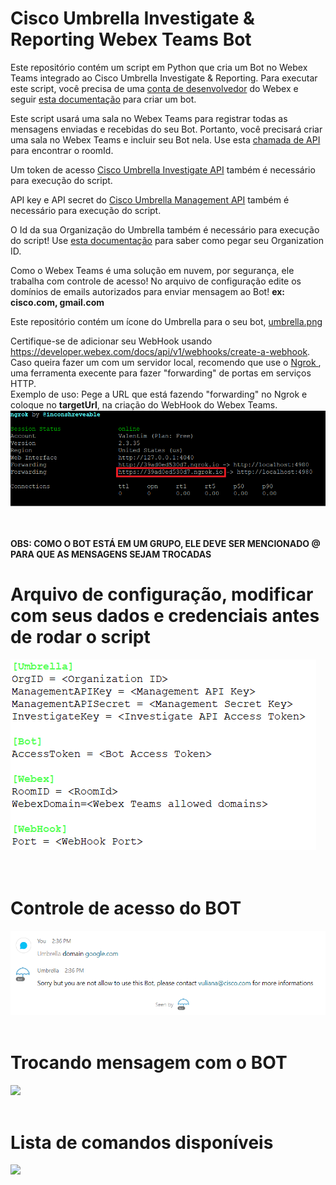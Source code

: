 # Cisco Umbrella Investigate & Reporting Webex Teams Bot

Este repositório contém um script em Python que cria um Bot no Webex Teams integrado ao Cisco Umbrella Investigate & Reporting. Para executar este script, você precisa de uma [conta de desenvolvedor](https://developer.webex.com/docs) do Webex</a> e seguir <a href = "https://developer.webex.com/docs/bots" target="_blank">esta documentação</a> para criar um bot.

Este script usará uma sala no Webex Teams para registrar todas as mensagens enviadas e recebidas do seu Bot. Portanto, você precisará criar uma sala no Webex Teams e incluir seu Bot nela. Use esta <a href = "https://developer.webex.com/docs/api/v1/rooms/list-rooms" target="_blank"> chamada de API</a> para encontrar o roomId.

Um token de acesso <a href="https://docs.umbrella.com/investigate-api/docs/about-the-api-authentication" target="_blank">Cisco Umbrella Investigate API</a> também é necessário para execução do script.

API key e API secret do <a href="https://docs.umbrella.com/umbrella-api/docs/authentication-and-errors">Cisco Umbrella Management API</a> também é necessário para execução do script.

O Id da sua Organização do Umbrella também é necessário para execução do script! Use <a href = "https://docs.umbrella.com/deployment-umbrella/docs/find-your-organization-id" target="_blank">esta documentação</a> para saber como pegar seu Organization ID.

Como o Webex Teams é uma solução em nuvem, por segurança, ele trabalha com controle de acesso! No arquivo de configuração edite os domínios de emails autorizados para enviar mensagem ao Bot! 
<b> ex: cisco.com, gmail.com</b>

Este repositório contém um ícone do Umbrella para o seu bot, <a href="https://raw.githubusercontent.com/ValentimMuniz/Webexs-Tems-Umbrella-Investigate-Reporting-BOT/main/screenshots/umbrella.png">umbrella.png </a><br>

Certifique-se de adicionar seu WebHook usando https://developer.webex.com/docs/api/v1/webhooks/create-a-webhook. Caso queira fazer um com um servidor local, recomendo que use o <a href = "https://ngrok.com/"> Ngrok </a>, uma ferramenta execente para fazer "forwarding" de portas em serviços HTTP.</a> <br>
Exemplo de uso: Pege a URL que está fazendo "forwarding" no Ngrok e coloque no <b>targetUrl</b>, na criação do WebHook do Webex Teams.<br>
<img src="screenshots/ngrok.png"><br><br><br>


<b> OBS: COMO O BOT ESTÁ EM UM GRUPO, ELE DEVE SER MENCIONADO @ PARA QUE AS MENSAGENS SEJAM TROCADAS<b><b>
  
# Arquivo de configuração, modificar com seus dados e credenciais antes de rodar o script
<img src="screenshots/config_file.png"><br><br><br>

# Controle de acesso do BOT
<img src="screenshots/domain_nao_autorizado.png"><br><br>

# Trocando mensagem com o BOT
<img src="screenshots/hi.png"><br><br>

# Lista de comandos disponíveis
<img src="screenshots/hi.png"><br><br>

